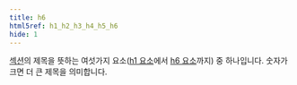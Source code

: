 ```yaml
---
title: h6
html5ref: h1_h2_h3_h4_h5_h6
hide: 1
---
```


[섹션](/docs/Section.html)의 제목을 뜻하는 여섯가지 요소([h1 요소](/html/h1.html)에서 [h6 요소](/html/h6.html)까지) 중 하나입니다. 숫자가
크면 더 큰 제목을 의미합니다.
